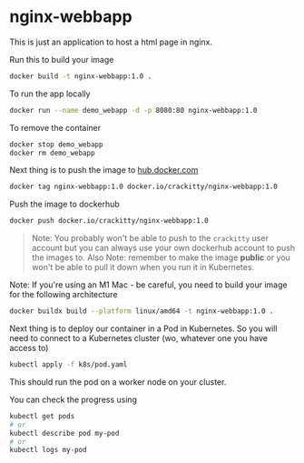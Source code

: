 # nginx-webbapp

This is just an application to host a html page in nginx.

Run this to build your image

```bash
docker build -t nginx-webbapp:1.0 .
```

To run the app locally

```bash
docker run --name demo_webapp -d -p 8080:80 nginx-webbapp:1.0
```

To remove the container

```bash
docker stop demo_webapp
docker rm demo_webapp
```

Next thing is to push the image to [hub.docker.com](https://hub.docker.com)

```bash
docker tag nginx-webbapp:1.0 docker.io/crackitty/nginx-webbapp:1.0
```

Push the image to dockerhub

```bash
docker push docker.io/crackitty/nginx-webbapp:1.0
```

> Note: You probably won't be able to push to the `crackitty` user account but you
> can always use your own dockerhub account to push the images to.
> Also Note: remember to make the image **public** or you won't be able to pull it down
> when you run it in Kubernetes.

Note: If you're using an M1 Mac - be careful, you need to build your image for
the following architecture

```bash
docker buildx build --platform linux/amd64 -t nginx-webbapp:1.0 .
```

Next thing is to deploy our container in a Pod in Kubernetes. So you will need to
connect to a Kubernetes cluster (wo, whatever one you have access to)

```bash
kubectl apply -f k8s/pod.yaml
```

This should run the pod on a worker node on your cluster.

You can check the progress using

```bash
kubectl get pods
# or
kubectl describe pod my-pod
# or
kubectl logs my-pod
```
